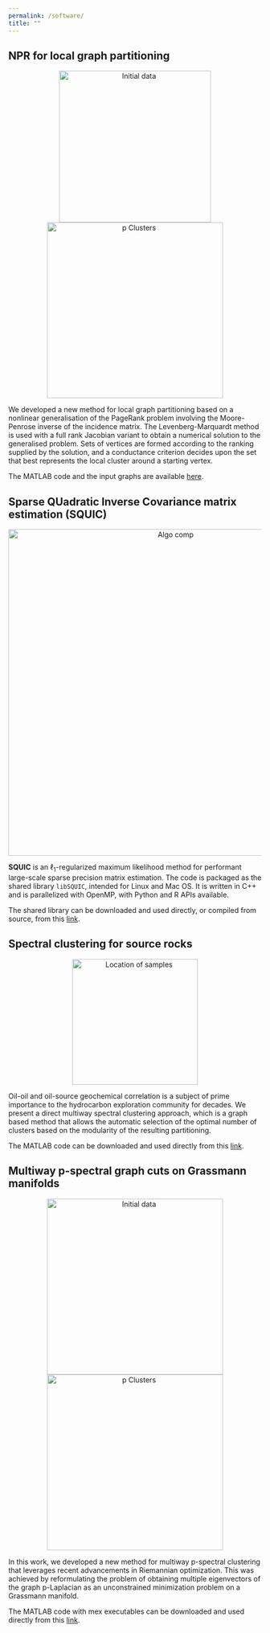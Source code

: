 ```yaml
---
permalink: /software/
title: ""
---
```


## NPR for local graph partitioning

<p align="center">
  <img src="http://DmsPas.github.io/images/Gauss8_nodes.png"  alt="Initial data" width="302"/>
  <img src="http://DmsPas.github.io/images/Gauss_Clusters_re.png" alt="p Clusters" width="350"/>
</p>

We developed a new method for local graph partitioning based on a nonlinear generalisation of the PageRank problem involving the Moore-Penrose inverse of the incidence matrix. The Levenberg-Marquardt method is used with a full rank Jacobian variant to obtain a numerical solution to the generalised problem. Sets of vertices are formed according to the ranking supplied by the solution, and a conductance criterion decides upon the set that best represents the local cluster around a starting vertex.

The MATLAB code and the input graphs are available [here](https://github.com/DmsPas/Nonlinear_modified_PageRank).


## Sparse QUadratic Inverse Covariance matrix estimation (SQUIC)

<p align="center">
  <img align="middle" src="http://DmsPas.github.io/images/SQUIC_components.png" alt="Algo comp" width="650"/>
</p>

**SQUIC** is an $\ell_1$-regularized maximum likelihood method for performant large-scale sparse precision matrix estimation. The code is packaged as the shared library ``libSQUIC``, intended for Linux and Mac OS. It is written in C++ and is parallelized with OpenMP, with Python and R APIs available.

The shared library can be downloaded and used directly, or compiled from source, from this [link](https://www.gitlab.ci.inf.usi.ch/SQUIC).



## Spectral clustering for source rocks

<p align="center">
  <img align="middle" src="http://DmsPas.github.io/images/map_locations.jpeg" alt="Location of samples" width="250"/>
</p>

Oil-oil and oil-source geochemical correlation is a subject of prime importance to the hydrocarbon exploration community for decades. We present a direct multiway spectral clustering approach, which is a graph based method that allows the automatic selection of the optimal number of clusters based on the modularity of the resulting partitioning.

The MATLAB code can be downloaded and used directly from this [link](https://github.com/DmsPas/Spectral-clustering-of-source-rocks/).


## Multiway p-spectral graph cuts on Grassmann manifolds

<p align="center">
  <img src="http://DmsPas.github.io/images/Figure_Worms_Initial_img.jpg"  alt="Initial data" width="350"/>
  <img src="http://DmsPas.github.io/images/Figure_Worms_Clusters_img.jpg" alt="p Clusters" width="350"/>
</p>

In this work, we developed a new method for multiway p-spectral clustering that leverages recent advancements in Riemannian optimization. This was achieved by reformulating the problem of obtaining multiple eigenvectors of the graph p-Laplacian as an unconstrained minimization problem on a Grassmann manifold.

The MATLAB code with mex executables can be downloaded and used directly from this [link](https://github.com/DmsPas/Multiway-p-spectral-clustering).